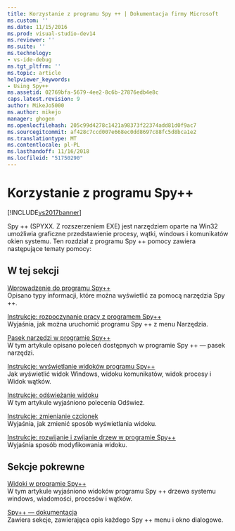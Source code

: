 ```yaml
---
title: Korzystanie z programu Spy ++ | Dokumentacja firmy Microsoft
ms.custom: ''
ms.date: 11/15/2016
ms.prod: visual-studio-dev14
ms.reviewer: ''
ms.suite: ''
ms.technology:
- vs-ide-debug
ms.tgt_pltfrm: ''
ms.topic: article
helpviewer_keywords:
- Using Spy++
ms.assetid: 02769bfa-5679-4ee2-8c6b-27876edb4e8c
caps.latest.revision: 9
author: MikeJo5000
ms.author: mikejo
manager: ghogen
ms.openlocfilehash: 205c99d4278c1421a98373f22374add81d0f9ac7
ms.sourcegitcommit: af428c7ccd007e668ec0dd8697c88fc5d8bca1e2
ms.translationtype: MT
ms.contentlocale: pl-PL
ms.lasthandoff: 11/16/2018
ms.locfileid: "51750290"
---
```

# <a name="using-spy"></a>Korzystanie z programu Spy++
[!INCLUDE[vs2017banner](../includes/vs2017banner.md)]

Spy ++ (SPYXX. Z rozszerzeniem EXE) jest narzędziem oparte na Win32 umożliwia graficzne przedstawienie procesy, wątki, windows i komunikatów okien systemu. Ten rozdział z programu Spy ++ pomocy zawiera następujące tematy pomocy:  
  
## <a name="in-this-section"></a>W tej sekcji  
 [Wprowadzenie do programu Spy++](../debugger/introducing-spy-increment.md)  
 Opisano typy informacji, które można wyświetlić za pomocą narzędzia Spy ++.  
  
 [Instrukcje: rozpoczynanie pracy z programem Spy++](../debugger/how-to-start-spy-increment.md)  
 Wyjaśnia, jak można uruchomić programu Spy ++ z menu Narzędzia.  
  
 [Pasek narzędzi w programie Spy++](../debugger/spy-increment-toolbar.md)  
 W tym artykule opisano poleceń dostępnych w programie Spy ++ — pasek narzędzi.  
  
 [Instrukcje: wyświetlanie widoków programu Spy++](../debugger/how-to-display-spy-increment-views.md)  
 Jak wyświetlić widok Windows, widoku komunikatów, widok procesy i Widok wątków.  
  
 [Instrukcje: odświeżanie widoku](../debugger/how-to-refresh-the-view.md)  
 W tym artykule wyjaśniono polecenia Odśwież.  
  
 [Instrukcje: zmienianie czcionek](../debugger/how-to-change-fonts.md)  
 Wyjaśnia, jak zmienić sposób wyświetlania widoku.  
  
 [Instrukcje: rozwijanie i zwijanie drzew w programie Spy++](../debugger/how-to-expand-and-collapse-spy-increment-trees.md)  
 Wyjaśnia sposób modyfikowania widoku.  
  
## <a name="related-sections"></a>Sekcje pokrewne  
 [Widoki w programie Spy++](../debugger/spy-increment-views.md)  
 W tym artykule wyjaśniono widoków programu Spy ++ drzewa systemu windows, wiadomości, procesów i wątków.  
  
 [Spy++ — dokumentacja](../debugger/spy-increment-reference.md)  
 Zawiera sekcje, zawierająca opis każdego Spy ++ menu i okno dialogowe.



